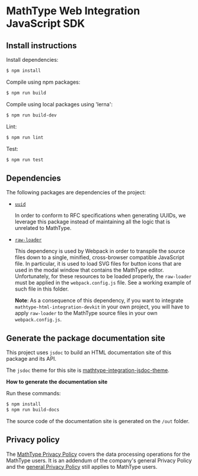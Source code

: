 # MathType Web Integration JavaScript SDK

## Install instructions

Install dependencies:

```bash
$ npm install
```

Compile using npm packages:

```bash
$ npm run build
```

Compile using local packages using 'lerna':

```bash
$ npm run build-dev
```

Lint:

```bash
$ npm run lint
```

Test:

```bash
$ npm run test
```

## Dependencies

The following packages are dependencies of the project:

- [`uuid`](https://www.npmjs.com/package/uuid)

    In order to conform to RFC specifications when generating UUIDs, we leverage this package instead of maintaining all the logic that is unrelated to MathType.

- [`raw-loader`](https://www.npmjs.com/package/raw-loader)

    This dependency is used by Webpack in order to transpile the source files down to a single, minified, cross-browser compatible JavaScript file.
    In particular, it is used to load SVG files for button icons that are used in the modal window that contains the MathType editor.
    Unfortunately, for these resources to be loaded properly, the `raw-loader` must be applied in the `webpack.config.js` file.
    See a working example of such file in this folder.

    **Note**: As a consequence of this dependency, if you want to integrate `mathtype-html-integration-devkit` in your own project, you will have to apply `raw-loader` to the MathType source files in your own `webpack.config.js`.


## Generate the package documentation site

This project uses `jsdoc` to build an HTML documentation site of this package and its API.

The `jsdoc` theme for this site is [mathtype-integration-jsdoc-theme](https://github.com/wiris/mathtype-integration-jsdoc-theme).

**How to generate the documentation site**

Run these commands:

```bash
$ npm install
$ npm run build-docs
```

The source code of the documentation site is generated on the `/out` folder.

## Privacy policy

The [MathType Privacy Policy](https://www.wiris.com/en/mathtype-privacy-policy/) covers the data processing operations for the MathType users. It is an addendum of the company's general Privacy Policy and the [general Privacy Policy](https://www.wiris.com/en/privacy-policy) still applies to MathType users.
